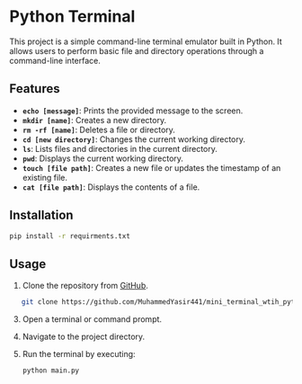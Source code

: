 # Python Terminal

This project is a simple command-line terminal emulator built in Python. It allows users to perform basic file and directory operations through a command-line interface.

## Features

- **`echo [message]`**: Prints the provided message to the screen.
- **`mkdir [name]`**: Creates a new directory.
- **`rm -rf [name]`**: Deletes a file or directory.
- **`cd [new directory]`**: Changes the current working directory.
- **`ls`**: Lists files and directories in the current directory.
- **`pwd`**: Displays the current working directory.
- **`touch [file path]`**: Creates a new file or updates the timestamp of an existing file.
- **`cat [file path]`**: Displays the contents of a file.

## Installation

```bash
pip install -r requirments.txt
```

## Usage

1. Clone the repository from [GitHub](https://github.com/MuhammedYasir441/mini_terminal_wtih_python).
```bash
   git clone https://github.com/MuhammedYasir441/mini_terminal_wtih_python
```
3. Open a terminal or command prompt.
4. Navigate to the project directory.
5. Run the terminal by executing:

   ```bash
   python main.py
